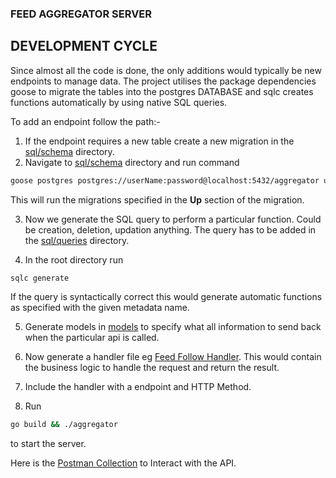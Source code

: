 ### FEED AGGREGATOR SERVER




## DEVELOPMENT CYCLE

Since almost all the code is done, the only additions would typically be new endpoints to manage data. The project utilises the package dependencies goose to migrate the tables into the postgres DATABASE and sqlc creates functions automatically by using native SQL queries.

To add an endpoint follow the path:-
1. If the endpoint requires a new table create a new migration in the [sql/schema](./sql/schema) directory.
2. Navigate to [sql/schema](./sql/schema) directory and run command 
```bash
goose postgres postgres://userName:password@localhost:5432/aggregator up
```
This will run the migrations specified in the **Up** section of the migration.

3. Now we generate the SQL query to perform a particular function. Could be creation, deletion, updation anything. The query has to be added in the [sql/queries](./sql/queries) directory.

4. In the root directory run 
```bash
sqlc generate
```
If the query is syntactically correct this would generate automatic functions as specified with the given metadata name.

5. Generate models in [models](./models.go) to specify what all information to send back when the particular api is called.

6. Now generate a handler file eg [Feed Follow Handler](./handle_feed_follow.go). This would contain the business logic to handle the request and return the result.
7. Include the handler with a endpoint and HTTP Method.
8. Run 
```bash
go build && ./aggregator
``` 
to start the server.


Here is the [Postman Collection](https://api.postman.com/collections/16552400-47ae7452-1e8b-4fd1-bcdb-829f0a533623?access_key=PMAT-01HEDM0QT8FW2517JQTQHQNBPD) to Interact with the API.
